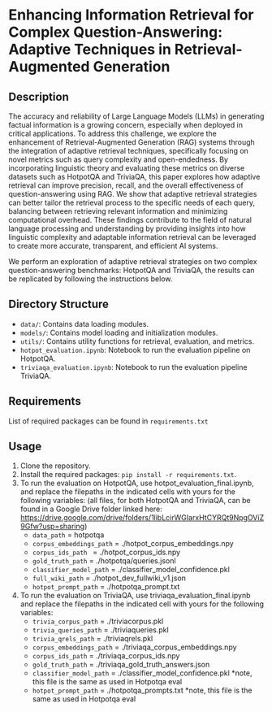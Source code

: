 # Enhancing Information Retrieval for Complex Question-Answering: Adaptive Techniques in Retrieval-Augmented Generation

## Description

The accuracy and reliability of Large Language Models (LLMs) in generating factual information is a growing concern, especially when deployed in critical applications. To address this challenge, we explore the enhancement of Retrieval-Augmented Generation (RAG) systems through the integration of adaptive retrieval techniques, specifically focusing on novel metrics such as query complexity and open-endedness. By incorporating linguistic theory and evaluating these metrics on diverse datasets such as HotpotQA and TriviaQA, this paper explores how adaptive retrieval can improve precision, recall, and the overall effectiveness of question-answering using RAG. We show that adaptive retrieval strategies can better tailor the retrieval process to the specific needs of each query, balancing between retrieving relevant information and minimizing computational overhead. These findings contribute to the field of natural language processing and understanding by providing insights into how linguistic complexity and adaptable information retrieval can be leveraged to create more accurate, transparent, and efficient AI systems.

We perform an exploration of adaptive retrieval strategies on two complex question-answering benchmarks: HotpotQA and TriviaQA, the results can be replicated by following the instructions below.

## Directory Structure

- `data/`: Contains data loading modules.
- `models/`: Contains model loading and initialization modules.
- `utils/`: Contains utility functions for retrieval, evaluation, and metrics.
- `hotpot_evaluation.ipynb`: Notebook to run the evaluation pipeline on HotpotQA.
- `triviaqa_evaluation.ipynb`: Notebook to run the evaluation pipeline TriviaQA.

## Requirements

List of required packages can be found in `requirements.txt`

## Usage

1. Clone the repository.
2. Install the required packages: `pip install -r requirements.txt`.
3. To run the evaluation on HotpotQA, use hotpot_evaluation_final.ipynb, and replace the filepaths in the indicated cells with yours for the following variables: (all files, for both HotpotQA and TriviaQA, can be found in a Google Drive folder linked here: https://drive.google.com/drive/folders/1libLcirWGIarxHtCYRQt9NpgOViZ9Gfw?usp=sharing)
      - `data_path` = hotpotqa
      - `corpus_embeddings_path` = ./hotpot_corpus_embeddings.npy
      - `corpus_ids_path ` = ./hotpot_corpus_ids.npy
      - `gold_truth_path` = ./hotpotqa/queries.jsonl
      - `classifier_model_path` = ./classifier_model_confidence.pkl
      - `full_wiki_path` = ./hotpot_dev_fullwiki_v1.json
      - `hotpot_prompt_path` = ./hotpotqa_prompt.txt
4. To run the evaluation on TriviaQA, use triviaqa_evaluation_final.ipynb and replace the filepaths in the indicated cell with yours for the following variables:
      - `trivia_corpus_path` = ./triviacorpus.pkl
      - `trivia_queries_path` = ./triviaqueries.pkl
      - `trivia_qrels_path` = ./triviaqrels.pkl
      - `corpus_embeddings_path` = ./triviaqa_corpus_embeddings.npy
      - `corpus_ids_path` = ./triviaqa_corpus_ids.npy
      - `gold_truth_path` = ./triviaqa_gold_truth_answers.json
      - `classifier_model_path` = ./classifier_model_confidence.pkl *note, this file is the same as used in Hotpotqa eval
      - `hotpot_prompt_path` = ./hotpotqa_prompts.txt *note, this file is the same as used in Hotpotqa eval
